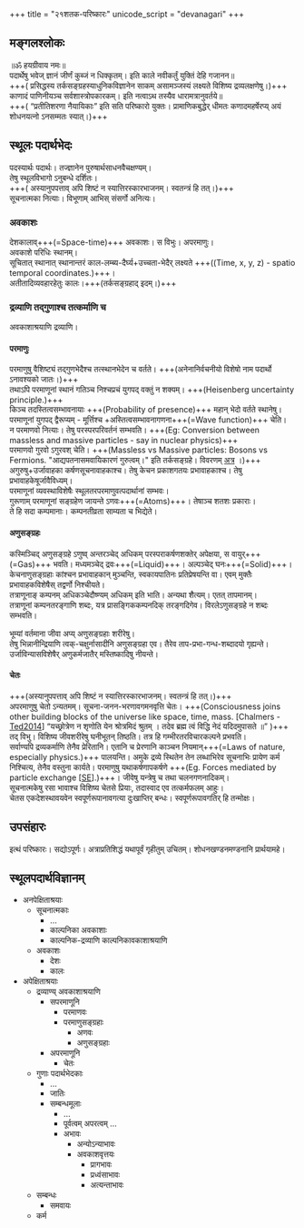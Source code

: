 +++
title = "२१शतक-परिष्कारः"
unicode_script = "devanagari"
+++

## मङ्गलश्लोकः
॥ॐ हयग्रीवाय नमः॥  
पदार्थेषु भवेज् ज्ञानं जीर्णं कुब्जं न धिक्कृतम्। इति काले नवीकर्तुं युक्तिं देहि गजानन॥  
+++( प्रसिद्धस्य तर्कसङ्ग्रहस्याधुनिकविज्ञानेन साकम् असामञ्जस्यं लक्ष्यते विशिष्य द्रव्यलक्षणेषु।)+++  
काणादं पाणिनीयञ्च सर्वशास्त्रोपकारकम्। इति नत्वाऽथ तस्यैव धारामत्रानुवर्तये॥  
+++( “प्रतीतिशरणा नैयायिकाः” इति सति परिष्कारो युक्तः। प्रामाणिकबुद्धेर् धीमतः कणादमहर्षेरप्य् अयं शोधनयत्नो ऽनसम्मतः स्यात्।)+++

## स्थूलः‌ पदार्थभेदः
पदस्यार्थः पदार्थः। तज्ज्ञानेन पुरुषार्थसाधनवैचक्षण्यम्।  
तेषु स्थूलविभागो ऽनुबन्धे दर्शितः।  
+++( अस्यानुपपत्ताव् अपि शिष्टं न स्यात्तिरस्कारभाजनम्। स्वतन्त्रं हि तत्।)+++  
सूचनात्मका नित्याः। विभूणाम् आभिस् संसर्गो अनित्यः।  

### अवकाशः
देशकालाव्+++(=Space-time)+++ अवकाशः। स विभुः। अपरमाणुः।  
अवकाशे परिधिः स्थानम्।  
सूचितात् स्थानात् स्थानान्तरं काल-लम्ब्य-दैर्घ्य+उच्चता-भेदैर् लक्ष्यते +++((Time, x, y, z) - spatio temporal coordinates.)+++।  
अतीतादिव्यवहारहेतुः कालः।+++(तर्कसङ्ग्रहाद् इदम्।)+++  

### द्रव्याणि तद्गुणाश्च तत्कर्माणि च
अवकाशाश्रयाणि द्रव्याणि।  

#### परमाणुः
परमाणुषु वैशिष्ट्यं तद्गुणभेदैश्च तत्स्थानभेदेन च वर्तते। +++(अनेनानिर्वचनीयो विशेषो नाम पदार्थो ऽनावश्यको जातः।)+++  
तथाऽपि परमाणूनां स्थानं गतिञ्च निश्चप्रचं युगपद् वक्तुं न शक्यम्। +++(Heisenberg uncertainty principle.)+++  
किञ्च तदस्तित्वसम्भावनायाः +++(Probability of presence)+++ महान् भेदो वर्तते स्थानेषु।   
परमाणूनां युगपद् द्वैरूप्यम् - मूर्त्तिश्च +अस्तित्वसम्भावनागणना+++(=Wave function)+++ चेति।  
न परमाणवो नित्याः। तेषु परस्परपरिवर्तनं सम्भवति। +++(Eg: Conversion between massless and massive particles - say in nuclear physics)+++  
परमाणवो गुरवो ऽगुरवश् चेति। +++(Massless vs Massive particles: Bosons vs Fermions. "आद्यपतनासमवायिकारणं गुरुत्वम्।" इति तर्कसङ्ग्रहे। विवरणम् [अत्र](https://www.youtube.com/watch?v=LIJSBjxD1l0&feature=youtu.be&list=PL7_6YPlfLKeRttlUiKQFoIpM1eNhyhUmt&t=1461) ।)+++  
अगुरुषु+उर्जावाहका कर्षणसूचनावाहकाश्च। तेषु केचन प्रकाशगतयः प्रभावाहकाश्च। तेषु प्रभावाहकेषूर्जावैविध्यम्।  
परमाणूनां व्यवस्थाविशेषैः स्थूलतरपरमाणुवत्पदार्थानां सम्भवः।  
गुरूणाम् परमाणूनां‌ सङ्ग्रहेण जायन्ते ऽणवः+++(=Atoms)+++। तेषाञ्च शतशः प्रकाराः।  
ते हि सदा कम्पमानाः। कम्पनतीव्रता साम्यता च भिद्येते।  

#### अणुसङ्ग्रहः
कस्मिञ्चिद् अणुसङ्ग्रहे ऽणुष्व् अन्तरञ्चेद् अधिकम् परस्पराकर्षणशक्तेर् अपेक्षया, स वायुर्+++(=Gas)+++ भवति। मध्यमञ्चेद् द्रवः+++(=Liquid)+++। अल्पञ्चेद् घनः+++(=Solid)+++।  
केचनाणुसङ्ग्रहाः कांश्चन प्रभावाहकान् मुञ्चन्ति, स्वकायपातिनः प्रतिप्रेषयन्ति वा। एवम् मुक्तैः प्रभावाहकविशेषैस् तद्वर्णो निश्चीयते।  
तत्राणूनाङ् कम्पनम् अधिकञ्चेदौष्ण्यम् अधिकम् इति भाति। अन्यथा शैत्यम्। एतत् तापमानम्।  
तत्राणूनां कम्पनतरङ्गाणि शब्दः, यत्र प्रासङ्गिककम्पनदिक् तरङ्गदिगेव। विरलेऽणुसङ्ग्रहे न शब्दः सम्भवति।  

भूम्यां वर्तमाना जीवा अप्य् अणुसङ्ग्रहाः शरीरेषु।  
तेषु भिन्नानीन्द्रियाणि त्वक्-चक्षुर्नासादीनि अणुसङ्ग्रहा एव। तैरेव ताप-प्रभा-गन्ध-शब्दादयो गृह्यन्ते। उर्जाविन्यासविशेषैर् अणुकर्मजातैर् मस्तिष्कादिषु नीयन्ते।  

#### चेतः
+++(अस्यानुपपत्ताव् अपि शिष्टं न स्यात्तिरस्कारभाजनम्। स्वतन्त्रं हि तत्।)+++  
अपरमाणुषु चेतो ऽन्यतमम्। सूचना-जनन-भरणावगमनवृत्ति चेतः। +++(Consciousness joins other building blocks of the universe like space, time, mass. [Chalmers - [Ted2014](https://blog.ted.com/the-hard-problem-of-consciousness-david-chalmers-at-ted2014/)] “यच्छ्रोत्रेण न शृणोति येन श्रोत्रमिदं श्रुतम् । तदेव ब्रह्म त्वं विद्धि नेदं यदिदमुपासते ॥” )+++  
तद् विभु। विशिष्य जीवशरीरेषु घनीभूतन् तिष्ठति। तत्र हि गम्भीरतरविचारकल्पने प्रभवति।  
सर्वाण्यपि द्रव्यकर्माणि तेनैव प्रेरितानि। एतानि च प्रेरणानि काञ्चन नियमान्+++(=Laws of nature, especially physics.)+++ पालयन्ति। अमुके द्रव्ये स्थितेन तेन लब्धाभिरेव सूचनाभिः प्रायेण कर्म निश्चित्य, तेनैव वस्तुना कार्यते। परमाणुषु यथाकर्षणापकर्षणे +++(Eg. Forces mediated by particle exchange [[SE](https://physics.stackexchange.com/questions/189605/how-does-a-photon-mediate-both-electric-attraction-and-repulsion)].)+++। जीवेषु यन्त्रेषु च तथा चलनगणनादिकम्।  
सूचनात्मकेषु रसा भावाश्च विशिष्य चेतसे प्रियाः, तदास्वाद एव तत्कर्मफलम् आहुः।  
चेतस एकदेशस्थावयवेन स्वपूर्णरूपानावगत्या दुःखाप्तिर् बन्धः। स्वपूर्णरूपावगतिर् हि तन्मोक्षः।  

## उपसंहारः
इत्थं‌ परिष्कारः। सद्योऽपूर्णः। अत्राप्रतिशिद्धं यथापूर्वं गृहीतुम् उचितम्। शोधनखण्डनमण्डनानि प्रार्थयामहे।  


## स्थूलपदार्थविज्ञानम्

*   अनपेक्षिताश्रयाः
    *   सूचनात्मकाः
        *   …
        *   काल्पनिका अवकाशाः
        *   काल्पनिक-द्रव्याणि काल्पनिकावकाशाश्रयाणि
    *   अवकाशः
        *   देशः
        *   कालः
*   अपेक्षिताश्रयाः
    *   द्रव्याण्य् अवकाशाश्रयाणि
        *   सपरमाणूनि
            *   परमाणवः
            *   परमाणुसङ्ग्रहाः
                *   अणवः
                *   अणुसङ्ग्रहाः
        *   अपरमाणूनि
            *   चेतः
    *   गुणाः पदार्थभेदकाः
        *   …
        *   जातिः
        *   सम्बन्धमूलाः
            *   …
            *   पूर्वत्वम् अपरत्वम् …
            *   अभावः
                *   अन्योऽन्याभावः
                *   अवकाशवृत्तयः
                    *   प्रागभावः
                    *   प्रध्वंसाभावः
                    *   अत्यन्ताभावः
    *   सम्बन्धः
        *   समवायः
    *   कर्म